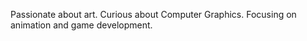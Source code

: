 
 
 Passionate about art. Curious about Computer Graphics. Focusing on animation and game development.
 
 
 
 
 
 
 



  
